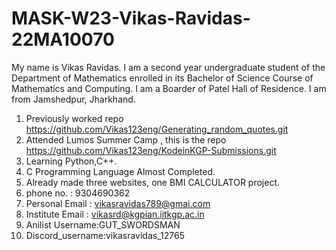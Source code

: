 # MASK-W23-Vikas-Ravidas-22MA10070
My name is Vikas Ravidas. I am a second year undergraduate student of the Department of Mathematics enrolled in its Bachelor of Science Course of Mathematics and Computing. I am a Boarder of Patel Hall of Residence. I am from Jamshedpur, Jharkhand.
1. Previously worked repo https://github.com/Vikas123eng/Generating_random_quotes.git
2. Attended Lumos Summer Camp , this is the repo https://github.com/Vikas123eng/KodeinKGP-Submissions.git
3. Learning Python,C++.
4. C Programming Language Almost Completed.
5. Already made three websites, one BMI CALCULATOR project.
6. phone no. : 9304690362
7. Personal Email : vikasravidas789@gmai.com
8. Institute Email : vikasrd@kgpian.iitkgp.ac.in
9. Anilist Username:GUT_SWORDSMAN
10. Discord_username:vikasravidas_12765
    

